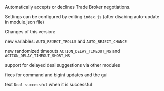 Automatically accepts or declines Trade Broker negotiations. 

Settings can be configured by editing `index.js` (after disabing auto-update in module.json file)


Changes of this version:

new variables: `AUTO_REJECT_TROLLS` and `AUTO_REJECT_CHANCE`

new randomized timeouts `ACTION_DELAY_TIMEOUT_MS` and `ACTION_DELAY_TIMEOUT_SHORT_MS`

support for delayed deal suggestions via other modules

fixes for command and bigint updates and the gui

text `Deal successful` when it is successful